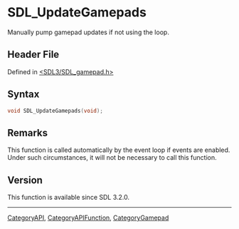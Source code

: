 # SDL_UpdateGamepads

Manually pump gamepad updates if not using the loop.

## Header File

Defined in [<SDL3/SDL_gamepad.h>](https://github.com/libsdl-org/SDL/blob/main/include/SDL3/SDL_gamepad.h)

## Syntax

```c
void SDL_UpdateGamepads(void);
```

## Remarks

This function is called automatically by the event loop if events are
enabled. Under such circumstances, it will not be necessary to call this
function.

## Version

This function is available since SDL 3.2.0.





----
[CategoryAPI](CategoryAPI), [CategoryAPIFunction](CategoryAPIFunction), [CategoryGamepad](CategoryGamepad)

